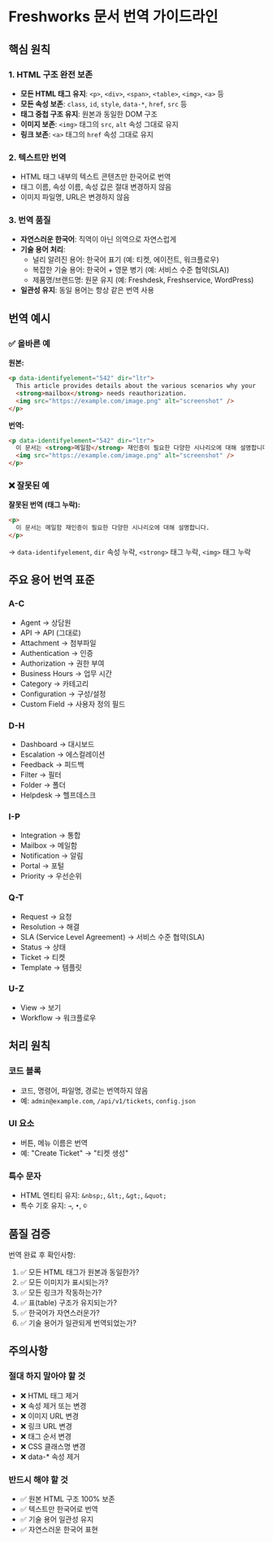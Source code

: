 # Freshworks 문서 번역 가이드라인

## 핵심 원칙

### 1. HTML 구조 완전 보존
- **모든 HTML 태그 유지**: `<p>`, `<div>`, `<span>`, `<table>`, `<img>`, `<a>` 등
- **모든 속성 보존**: `class`, `id`, `style`, `data-*`, `href`, `src` 등
- **태그 중첩 구조 유지**: 원본과 동일한 DOM 구조
- **이미지 보존**: `<img>` 태그의 `src`, `alt` 속성 그대로 유지
- **링크 보존**: `<a>` 태그의 `href` 속성 그대로 유지

### 2. 텍스트만 번역
- HTML 태그 내부의 텍스트 콘텐츠만 한국어로 번역
- 태그 이름, 속성 이름, 속성 값은 절대 변경하지 않음
- 이미지 파일명, URL은 변경하지 않음

### 3. 번역 품질
- **자연스러운 한국어**: 직역이 아닌 의역으로 자연스럽게
- **기술 용어 처리**:
  - 널리 알려진 용어: 한국어 표기 (예: 티켓, 에이전트, 워크플로우)
  - 복잡한 기술 용어: 한국어 + 영문 병기 (예: 서비스 수준 협약(SLA))
  - 제품명/브랜드명: 원문 유지 (예: Freshdesk, Freshservice, WordPress)
- **일관성 유지**: 동일 용어는 항상 같은 번역 사용

## 번역 예시

### ✅ 올바른 예

**원본:**
```html
<p data-identifyelement="542" dir="ltr">
  This article provides details about the various scenarios why your
  <strong>mailbox</strong> needs reauthorization.
  <img src="https://example.com/image.png" alt="screenshot" />
</p>
```

**번역:**
```html
<p data-identifyelement="542" dir="ltr">
  이 문서는 <strong>메일함</strong> 재인증이 필요한 다양한 시나리오에 대해 설명합니다.
  <img src="https://example.com/image.png" alt="screenshot" />
</p>
```

### ❌ 잘못된 예

**잘못된 번역 (태그 누락):**
```html
<p>
  이 문서는 메일함 재인증이 필요한 다양한 시나리오에 대해 설명합니다.
</p>
```
→ `data-identifyelement`, `dir` 속성 누락, `<strong>` 태그 누락, `<img>` 태그 누락

## 주요 용어 번역 표준

### A-C
- Agent → 상담원
- API → API (그대로)
- Attachment → 첨부파일
- Authentication → 인증
- Authorization → 권한 부여
- Business Hours → 업무 시간
- Category → 카테고리
- Configuration → 구성/설정
- Custom Field → 사용자 정의 필드

### D-H
- Dashboard → 대시보드
- Escalation → 에스컬레이션
- Feedback → 피드백
- Filter → 필터
- Folder → 폴더
- Helpdesk → 헬프데스크

### I-P
- Integration → 통합
- Mailbox → 메일함
- Notification → 알림
- Portal → 포털
- Priority → 우선순위

### Q-T
- Request → 요청
- Resolution → 해결
- SLA (Service Level Agreement) → 서비스 수준 협약(SLA)
- Status → 상태
- Ticket → 티켓
- Template → 템플릿

### U-Z
- View → 보기
- Workflow → 워크플로우

## 처리 원칙

### 코드 블록
- 코드, 명령어, 파일명, 경로는 번역하지 않음
- 예: `admin@example.com`, `/api/v1/tickets`, `config.json`

### UI 요소
- 버튼, 메뉴 이름은 번역
- 예: "Create Ticket" → "티켓 생성"

### 특수 문자
- HTML 엔티티 유지: `&nbsp;`, `&lt;`, `&gt;`, `&quot;`
- 특수 기호 유지: `→`, `•`, `©`

## 품질 검증

번역 완료 후 확인사항:
1. ✅ 모든 HTML 태그가 원본과 동일한가?
2. ✅ 모든 이미지가 표시되는가?
3. ✅ 모든 링크가 작동하는가?
4. ✅ 표(table) 구조가 유지되는가?
5. ✅ 한국어가 자연스러운가?
6. ✅ 기술 용어가 일관되게 번역되었는가?

## 주의사항

### 절대 하지 말아야 할 것
- ❌ HTML 태그 제거
- ❌ 속성 제거 또는 변경
- ❌ 이미지 URL 변경
- ❌ 링크 URL 변경
- ❌ 태그 순서 변경
- ❌ CSS 클래스명 변경
- ❌ data-* 속성 제거

### 반드시 해야 할 것
- ✅ 원본 HTML 구조 100% 보존
- ✅ 텍스트만 한국어로 번역
- ✅ 기술 용어 일관성 유지
- ✅ 자연스러운 한국어 표현
